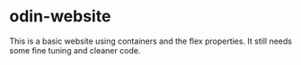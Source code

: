 # odin-website
This is a basic website using containers and the flex properties. It still needs some fine tuning and cleaner code.
